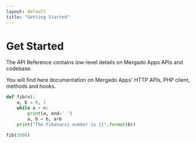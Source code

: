 ```yaml
---
layout: default
title: "Getting Started"
---
```


# Get Started

The API Reference contains low-level details on Mergado Apps APIs and codebase.

You will find here documentation on Mergado Apps' HTTP APIs, PHP client, methods and hooks.

```python
def fib(n):
    a, b = 0, 1
    while a < n:
        print(a, end=' ')
        a, b = b, a+b
    print("The Fibonacci number is {}".format(b))

fib(1000)
```

